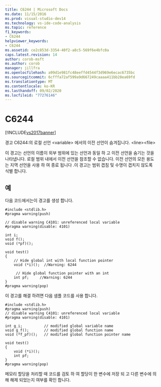 ```yaml
---
title: C6244 | Microsoft Docs
ms.date: 11/15/2016
ms.prod: visual-studio-dev14
ms.technology: vs-ide-code-analysis
ms.topic: reference
f1_keywords:
- C6244
helpviewer_keywords:
- C6244
ms.assetid: ce2c853d-3354-40f2-a8c5-569f6e4bfc0a
caps.latest.revision: 14
author: corob-msft
ms.author: corob
manager: jillfra
ms.openlocfilehash: a99d1e981fc48eeffd4544f3d969e6ecac6735bc
ms.sourcegitcommit: 6cfffa72af599a9d667249caaaa411bb28ea69fd
ms.translationtype: MT
ms.contentlocale: ko-KR
ms.lasthandoff: 09/02/2020
ms.locfileid: "77276146"
---
```

# <a name="c6244"></a>C6244
[!INCLUDE[vs2017banner](../includes/vs2017banner.md)]

경고 C6244:의 로컬 선언 \<variable> 에서의 이전 선언이 숨겨집니다. \<line>\<file>  
  
 이 경고는 선언의 이름이 외부 범위에 있는 선언과 동일 하 고 이전 선언을 숨기는 것을 나타냅니다. 로컬 범위 내에서 이전 선언을 참조할 수 없습니다. 이전 선언의 모든 용도는 지역 선언을 사용 하 여 종료 됩니다 .이 경고는 범위 겹침 및 수명이 겹치지 않도록 식별 합니다.  
  
## <a name="example"></a>예  
 다음 코드에서는이 경고를 생성 합니다.  
  
```  
#include <stdlib.h>  
#pragma warning(push)  
  
// disable warning C4101: unreferenced local variable   
#pragma warning(disable: 4101)   
  
int i;  
void f();  
void (*pf)();  
  
void test()  
{  
    // Hide global int with local function pointer  
    void (*i)();  //Warning: 6244  
  
     // Hide global function pointer with an int  
    int pf;     //Warning: 6244  
}  
#pragma warning(pop)  
```  
  
 이 경고를 해결 하려면 다음 샘플 코드를 사용 합니다.  
  
```  
#include <stdlib.h>  
#pragma warning(push)  
// disable warning C4101: unreferenced local variable   
#pragma warning(disable: 4101)   
  
int g_i;          // modified global variable name  
void g_f();       // modified global function name  
void (*f_pf)();   // modified global function pointer name  
  
void test()  
{  
    void (*i)();  
    int pf;  
}  
#pragma warning(pop)  
```  
  
 메모리 할당을 처리할 때 코드를 검토 하 여 할당이 한 변수에 저장 되 고 다른 변수에 의해 해제 되었는지 여부를 확인 합니다.
